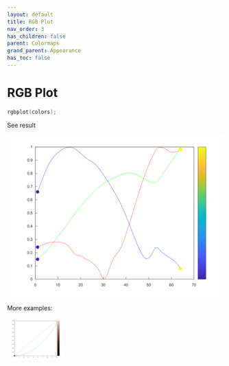 ```yaml
---
layout: default
title: RGB Plot
nav_order: 3
has_children: false
parent: Colormaps
grand_parent: Appearance
has_toc: false
---
```

# RGB Plot

```cpp
rgbplot(colors);
```


See result

[![example_rgbplot_1](rgbplot/rgbplot_1.svg)](https://github.com/alandefreitas/matplotplusplus/blob/master/examples/appearance/colormaps/rgbplot/rgbplot_1.cpp)

More examples:
    
[![example_rgbplot_2](rgbplot/rgbplot_2_thumb.png)](https://github.com/alandefreitas/matplotplusplus/blob/master/examples/appearance/colormaps/rgbplot/rgbplot_2.cpp)
  





<!-- Generated with mdsplit: https://github.com/alandefreitas/mdsplit -->
